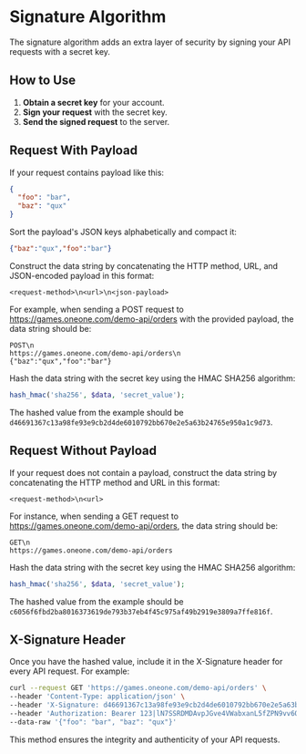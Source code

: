 # Signature Algorithm

The signature algorithm adds an extra layer of security by signing your API requests with a secret key.

## How to Use

1. **Obtain a secret key** for your account.
2. **Sign your request** with the secret key.
3. **Send the signed request** to the server.

## Request With Payload

If your request contains payload like this:

```json
{
  "foo": "bar",
  "baz": "qux"
}
```

Sort the payload's JSON keys alphabetically and compact it:

```json
{"baz":"qux","foo":"bar"}
```

Construct the data string by concatenating the HTTP method, URL, and JSON-encoded payload in this format:

```plaintext
<request-method>\n<url>\n<json-payload>
```

For example, when sending a POST request to https://games.oneone.com/demo-api/orders with the provided payload, the data string should be:

```plaintext
POST\n
https://games.oneone.com/demo-api/orders\n
{"baz":"qux","foo":"bar"}
```

Hash the data string with the secret key using the HMAC SHA256 algorithm:

```php
hash_hmac('sha256', $data, 'secret_value');
```

The hashed value from the example should be `d46691367c13a98fe93e9cb2d4de6010792bb670e2e5a63b24765e950a1c9d73`.

## Request Without Payload

If your request does not contain a payload, construct the data string by concatenating the HTTP method and URL in this format:

```plaintext
<request-method>\n<url>
``` 

For instance, when sending a GET request to https://games.oneone.com/demo-api/orders, the data string should be:

```plaintext
GET\n
https://games.oneone.com/demo-api/orders
```

Hash the data string with the secret key using the HMAC SHA256 algorithm:

```php
hash_hmac('sha256', $data, 'secret_value');
```

The hashed value from the example should be `c6056f6fbd2ba8016373619de793b37eb4f45c975af49b2919e3809a7ffe816f`.

## X-Signature Header

Once you have the hashed value, include it in the X-Signature header for every API request. For example:

```bash
curl --request GET 'https://games.oneone.com/demo-api/orders' \
--header 'Content-Type: application/json' \
--header 'X-Signature: d46691367c13a98fe93e9cb2d4de6010792bb670e2e5a63b24765e950a1c9d73' \
--header 'Authorization: Bearer 123|lN7SSRDMDAvpJGve4VWabxanL5fZPN9vv6OCJ6IKee413ad8' \
--data-raw '{"foo": "bar", "baz": "qux"}'
```

This method ensures the integrity and authenticity of your API requests.